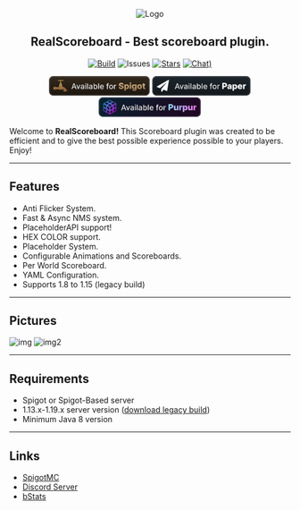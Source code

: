 <div align="center">

![Logo](https://i.imgur.com/nTk9ZGd.png)
## RealScoreboard - Best scoreboard plugin.
[![Build](https://img.shields.io/github/workflow/status/JoseGamerPT/RealScoreboard/Publish%20and%20Build)](https://github.com/JoseGamerPT/RealScoreboard/actions)
![Issues](https://img.shields.io/github/issues-raw/JoseGamerPT/RealScoreboard)
[![Stars](https://img.shields.io/github/stars/JoseGamerPT/RealScoreboard)](https://github.com/JoseGamerPT/RealScoreboard/stargazers)
[![Chat)](https://img.shields.io/discord/817810368649887744?logo=discord&logoColor=white)](https://discord.gg/t7gfnYZKy8) 

<a href="/#"><img src="https://raw.githubusercontent.com/intergrav/devins-badges/v2/assets/compact/supported/spigot_46h.png" height="35"></a>
<a href="/#"><img src="https://raw.githubusercontent.com/intergrav/devins-badges/v2/assets/compact/supported/paper_46h.png" height="35"></a>
<a href="/#"><img src="https://raw.githubusercontent.com/intergrav/devins-badges/v2/assets/compact/supported/purpur_46h.png" height="35"></a>

</div>

Welcome to **RealScoreboard!** This Scoreboard plugin was created to be efficient and to give the best possible experience possible to your players. Enjoy!

----

## Features
* Anti Flicker System.
* Fast & Async NMS system.
* PlaceholderAPI support!
* HEX COLOR support.
* Placeholder System.
* Configurable Animations and Scoreboards.
* Per World Scoreboard.
* YAML Configuration.
* Supports 1.8 to 1.15 (legacy build)

----

## Pictures
![img](https://i.imgur.com/ljaxLtf.png)
![img2](https://i.imgur.com/hHsXp54.gif)

----

## Requirements
* Spigot or Spigot-Based server
* 1.13.x-1.19.x server version ([download legacy build](https://www.spigotmc.org/resources/realscoreboard-1-13-to-1-17-1.22928/download?version=306669))
* Minimum Java 8 version

----

## Links
* [SpigotMC](https://www.spigotmc.org/resources/realscoreboard-1-13-to-1-19-2.22928/)
* [Discord Server](https://discord.gg/t7gfnYZKy8)
* [bStats](https://bstats.org/plugin/bukkit/RealScoreboard/10080)
